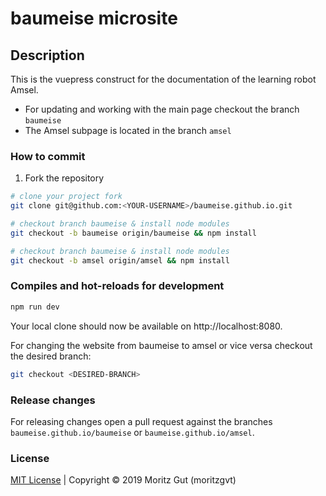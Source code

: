 # baumeise microsite

## Description

This is the vuepress construct for the documentation of the learning robot Amsel.

- For updating and working with the main page checkout the branch `baumeise`
- The Amsel subpage is located in the branch `amsel`

### How to commit

1. Fork the repository

```sh
# clone your project fork
git clone git@github.com:<YOUR-USERNAME>/baumeise.github.io.git

# checkout branch baumeise & install node modules
git checkout -b baumeise origin/baumeise && npm install

# checkout branch baumeise & install node modules
git checkout -b amsel origin/amsel && npm install
```

### Compiles and hot-reloads for development

```sh
npm run dev
```

Your local clone should now be available on http://localhost:8080.

For changing the website from baumeise to amsel or vice versa checkout the desired branch:

```sh
git checkout <DESIRED-BRANCH>
```

### Release changes

For releasing changes open a pull request against the branches `baumeise.github.io/baumeise` or `baumeise.github.io/amsel`.

### License

[MIT License](https://github.com/moritzgvt/amseldocs/blob/master/LICENSE) | Copyright © 2019 Moritz Gut (moritzgvt)
